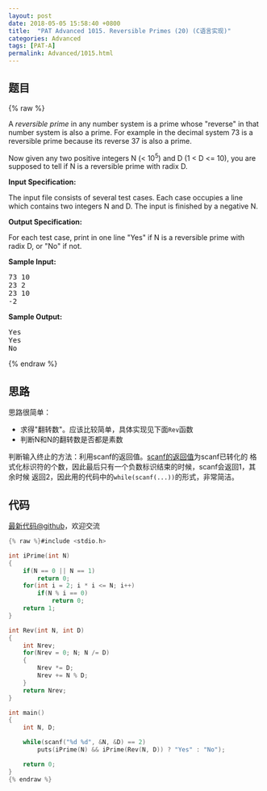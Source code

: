 ```yaml
---
layout: post
date: 2018-05-05 15:58:40 +0800
title:  "PAT Advanced 1015. Reversible Primes (20) (C语言实现)"
categories: Advanced
tags: [PAT-A]
permalink: Advanced/1015.html
---
```


## 题目

{% raw %}<div id="problemContent">
<p>A <i>reversible prime</i> in any number system is a prime whose "reverse" in that number system is also a prime. For example in the decimal system 73 is a reversible prime because its reverse 37 is also a prime.
</p>
<p>Now given any two positive integers N (&lt; 10<sup>5</sup>) and D (1 &lt; D &lt;= 10), you are supposed to tell if N is a reversible prime with radix D.

<p><b>
Input Specification:
</b></p>
<p>The input file consists of several test cases.  Each case occupies a line which contains two integers N and D.  The input is finished by a negative N.</p>
<p><b>
Output Specification:
</b></p>
<p>For each test case, print in one line "Yes" if N is a reversible prime with radix D, or "No" if not.</p>
<b>Sample Input:</b><pre>
73 10
23 2
23 10
-2
</pre>
<b>Sample Output:</b><pre>
Yes
Yes
No
</pre>
</p></div>{% endraw %}

## 思路

思路很简单：
- 求得"翻转数"。应该比较简单，具体实现见下面`Rev`函数
- 判断N和N的翻转数是否都是素数

判断输入终止的方法：利用scanf的返回值。[scanf的返回值][scanf]为scanf已转化的
格式化标识符的个数，因此最后只有一个负数标识结束的时候，scanf会返回1，其余时候
返回2，因此用的代码中的`while(scanf(...))`的形式，非常简洁。

[scanf]: http://www.cplusplus.com/reference/cstdio/scanf/

## 代码

[最新代码@github](https://github.com/OliverLew/PAT/blob/master/PATAdvanced/1015.c)，欢迎交流
```c
{% raw %}#include <stdio.h>

int iPrime(int N)
{
    if(N == 0 || N == 1)
        return 0;
    for(int i = 2; i * i <= N; i++)
        if(N % i == 0)
            return 0;
    return 1;
}

int Rev(int N, int D)
{
    int Nrev;
    for(Nrev = 0; N; N /= D)
    {    
        Nrev *= D; 
        Nrev += N % D;
    }
    return Nrev;
}

int main()
{
    int N, D;

    while(scanf("%d %d", &N, &D) == 2)
        puts(iPrime(N) && iPrime(Rev(N, D)) ? "Yes" : "No");

    return 0;
}
{% endraw %}
```